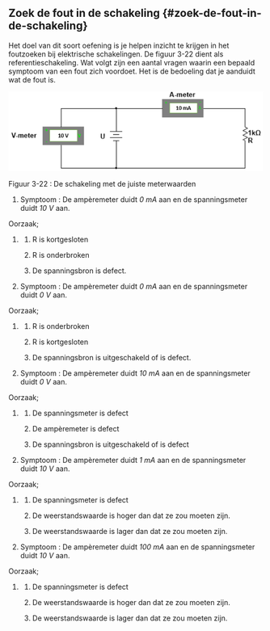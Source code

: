 ## Zoek de fout in de schakeling {#zoek-de-fout-in-de-schakeling}

Het doel van dit soort oefening is je helpen inzicht te krijgen in het foutzoeken bij elektrische schakelingen. De figuur 3-22 dient als referentieschakeling. Wat volgt zijn een aantal vragen waarin een bepaald symptoom van een fout zich voordoet. Het is de bedoeling dat je aanduidt wat de fout is.

![](/assets/afbeelding_319.png)

Figuur 3-22 : De schakeling met de juiste meterwaarden

1.  Symptoom : De ampèremeter duidt _0 mA_ aan en de spanningsmeter duidt _10 V_ aan.

Oorzaak;

1.  1.  R is kortgesloten

    2.  R is onderbroken

    3.  De spanningsbron is defect.

1.  Symptoom : De ampèremeter duidt _0 mA_ aan en de spanningsmeter duidt _0 V_ aan.

Oorzaak;

1.  1.  R is onderbroken

    2.  R is kortgesloten

    3.  De spanningsbron is uitgeschakeld of is defect.

1.  Symptoom : De ampèremeter duidt _10 mA_ aan en de spanningsmeter duidt _0 V_ aan.

Oorzaak;

1.  1.  De spanningsmeter is defect

    2.  De ampèremeter is defect

    3.  De spanningsbron is uitgeschakeld of is defect

1.  Symptoom : De ampèremeter duidt _1 mA_ aan en de spanningsmeter duidt _10 V_ aan.

Oorzaak;

1.  1.  De spanningsmeter is defect

    2.  De weerstandswaarde is hoger dan dat ze zou moeten zijn.

    3.  De weerstandswaarde is lager dan dat ze zou moeten zijn.

1.  Symptoom : De ampèremeter duidt _100 mA_ aan en de spanningsmeter duidt _10 V_ aan.

Oorzaak;

1.  1.  De spanningsmeter is defect

    2.  De weerstandswaarde is hoger dan dat ze zou moeten zijn.

    3.  De weerstandswaarde is lager dan dat ze zou moeten zijn.